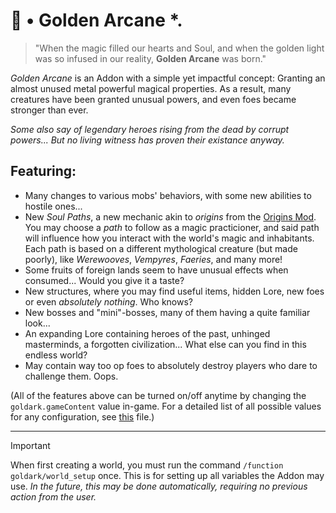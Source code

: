 <!-- ★ ✩ ‹ ⋆ ⋅ • › -->
# 🌟 • Golden Arcane *.
> "When the magic filled our hearts and Soul, and when the golden light was so infused in our reality, **Golden Arcane** was born."

*Golden Arcane* is an Addon with a simple yet impactful concept: Granting an almost unused metal powerful magical properties.
As a result, many creatures have been granted unusual powers, and even foes became stronger than ever.

*Some also say of legendary heroes rising from the dead by corrupt powers... But no living witness has proven their existance anyway.*

Featuring:
-
+ Many changes to various mobs' behaviors, with some new abilities to hostile ones...
+ New *Soul Paths*, a new mechanic akin to *origins* from the [Origins Mod](https://www.curseforge.com/minecraft/mc-mods/origins). You may choose a *path* to follow as a magic practicioner, and said path will influence how you interact with the world's magic and inhabitants. Each path is based on a different mythological creature (but made poorly), like *Werewooves*, *Vempyres*, *Faeries*, and many more!
+ Some fruits of foreign lands seem to have unusual effects when consumed... Would you give it a taste?
+ New structures, where you may find useful items, hidden Lore, new foes or even *absolutely nothing*. Who knows?
+ New bosses and "mini"-bosses, many of them having a quite familiar look...
+ An expanding Lore containing heroes of the past, unhinged masterminds, a forgotten civilization... What else can you find in this endless world?
+ May contain way too op foes to absolutely destroy players who dare to challenge them. Oops.

(All of the features above can be turned on/off anytime by changing the `goldark.gameContent` value in-game. For a detailed list of all possible values for any configuration, see [this](CONFIGS.md) file.)

---

> [!IMPORTANT]
> When first creating a world, you must run the command `/function goldark/world_setup` once. This is for setting up all variables the Addon may use.
> *In the future, this may be done automatically, requiring no previous action from the user.*
